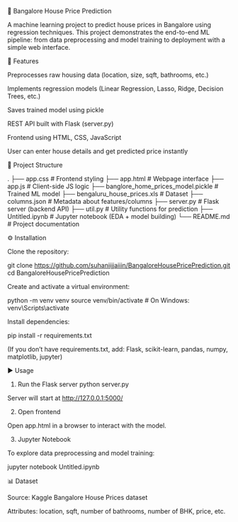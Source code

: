 🏡 Bangalore House Price Prediction

A machine learning project to predict house prices in Bangalore using regression techniques. This project demonstrates the end-to-end ML pipeline: from data preprocessing and model training to deployment with a simple web interface.

📌 Features

Preprocesses raw housing data (location, size, sqft, bathrooms, etc.)

Implements regression models (Linear Regression, Lasso, Ridge, Decision Trees, etc.)

Saves trained model using pickle

REST API built with Flask (server.py)

Frontend using HTML, CSS, JavaScript

User can enter house details and get predicted price instantly

📂 Project Structure

.
├── app.css                  # Frontend styling
├── app.html                 # Webpage interface
├── app.js                   # Client-side JS logic
├── banglore_home_prices_model.pickle   # Trained ML model
├── bengaluru_house_prices.xls         # Dataset
├── columns.json             # Metadata about features/columns
├── server.py                # Flask server (backend API)
├── util.py                  # Utility functions for prediction
├── Untitled.ipynb           # Jupyter notebook (EDA + model building)
└── README.md                # Project documentation

⚙️ Installation

Clone the repository:

git clone https://github.com/suhaniijjaiiin/BangaloreHousePricePrediction.git
cd BangaloreHousePricePrediction


Create and activate a virtual environment:

python -m venv venv
source venv/bin/activate   # On Windows: venv\Scripts\activate


Install dependencies:

pip install -r requirements.txt


(If you don’t have requirements.txt, add: Flask, scikit-learn, pandas, numpy, matplotlib, jupyter)

▶️ Usage
1. Run the Flask server
python server.py


Server will start at http://127.0.0.1:5000/

2. Open frontend

Open app.html in a browser to interact with the model.

3. Jupyter Notebook

To explore data preprocessing and model training:

jupyter notebook Untitled.ipynb

📊 Dataset

Source: Kaggle Bangalore House Prices dataset

Attributes: location, sqft, number of bathrooms, number of BHK, price, etc.

